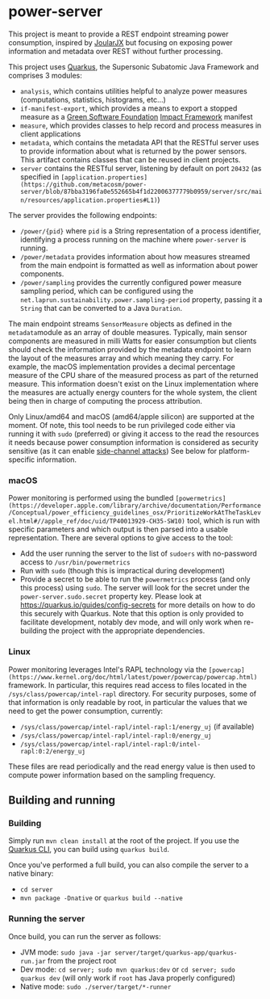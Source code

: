 # power-server

This project is meant to provide a REST endpoint streaming power consumption, inspired
by [JoularJX](https://github.com/joular/joularjx) but focusing on exposing power information and metadata over REST
without further processing.

This project uses [Quarkus](https://quarkus.io), the Supersonic Subatomic Java Framework and comprises 3 modules:

- `analysis`, which contains utilities helpful to analyze power measures (computations, statistics, histograms, etc…)
- `if-manifest-export`, which provides a means to export a stopped measure as
  a [Green Software Foundation](https://greensoftware.foundation/) [Impact Framework](https://if.greensoftware.foundation/)
  manifest
- `measure`, which provides classes to help record and process measures in client applications
- `metadata`, which contains the metadata API that the RESTful server uses to provide information about what is returned
  by the power sensors. This artifact contains classes that can be reused in client projects.
- `server` contains the RESTful server, listening by default on port `20432` (as specified
  in
  `[application.properties](https://github.com/metacosm/power-server/blob/87bba3196fa0e552665b4f1d22006377779b0959/server/src/main/resources/application.properties#L1)`)

The server provides the following endpoints:

- `/power/{pid}` where `pid` is a String representation of a process identifier, identifying a process running on the
  machine where `power-server` is running.
- `/power/metadata` provides information about how measures streamed from the main endpoint is formatted as well as
  information about power components.
- `/power/sampling` provides the currently configured power measure sampling period, which can be configured using the
  `net.laprun.sustainability.power.sampling-period` property, passing it a `String` that can be converted to a Java
  `Duration`.

The main endpoint streams `SensorMeasure` objects as defined in the `metadata`module as an array of double measures.
Typically, main sensor components are measured in milli Watts for easier consumption but clients should check the
information provided by the metadata endpoint to learn the layout of the measures array and which meaning they carry.
For example, the macOS implementation provides a decimal percentage
measure of the CPU share of the measured process as part of the returned measure. This information doesn't exist on the
Linux implementation where the measures are actually energy counters for the whole system, the client being then in
charge of computing the process attribution.

Only Linux/amd64 and macOS (amd64/apple silicon) are supported at the moment. Of note, this tool needs to be run
privileged code either via running it with `sudo` (preferred) or giving it access to the read the resources it needs
because power consumption information is considered as security sensitive (as it can
enable [side-channel attacks](https://en.wikipedia.org/wiki/Side-channel_attack)) See below for platform-specific
information.

### macOS

Power monitoring is performed using the
bundled
`[powermetrics](https://developer.apple.com/library/archive/documentation/Performance/Conceptual/power_efficiency_guidelines_osx/PrioritizeWorkAtTheTaskLevel.html#//apple_ref/doc/uid/TP40013929-CH35-SW10)`
tool, which is run with specific parameters and which output is then parsed into a usable representation.
There are several options to give access to the tool:

- Add the user running the server to the list of `sudoers` with no-password access to `/usr/bin/powermetrics`
- Run with `sudo` (though this is impractical during development)
- Provide a secret to be able to run the `powermetrics` process (and only this process) using `sudo`. The server will
  look for the secret under the `power-server.sudo.secret` property key. Please look
  at https://quarkus.io/guides/config-secrets for more details on how to do this securely with Quarkus. Note that this
  option is only provided to facilitate development, notably dev mode, and will only work when re-building the project
  with the appropriate dependencies.

### Linux

Power monitoring leverages Intel's RAPL technology via
the `[powercap](https://www.kernel.org/doc/html/latest/power/powercap/powercap.html)` framework.
In particular, this requires read access to files located in the `/sys/class/powercap/intel-rapl` directory. For
security purposes, some of that information is only readable by root, in particular the values that we need to get the
power consumption, currently:

- `/sys/class/powercap/intel-rapl/intel-rapl:1/energy_uj` (if available)
- `/sys/class/powercap/intel-rapl/intel-rapl:0/energy_uj`
- `/sys/class/powercap/intel-rapl/intel-rapl:0/intel-rapl:0:2/energy_uj`

These files are read periodically and the read energy value is then used to compute power information based on the
sampling frequency.

## Building and running

### Building

Simply run `mvn clean install` at the root of the project. If you use
the [Quarkus CLI](https://quarkus.io/guides/cli-tooling), you can build using `quarkus build`.

Once you've performed a full build, you can also compile the server to a native binary:

- `cd server`
- `mvn package -Dnative` or `quarkus build --native`

### Running the server

Once build, you can run the server as follows:

- JVM mode: `sudo java -jar server/target/quarkus-app/quarkus-run.jar` from the project root
- Dev mode: `cd server; sudo mvn quarkus:dev` or `cd server; sudo quarkus dev` (will only work if `root` has Java
  properly configured)
- Native mode: `sudo ./server/target/*-runner`
